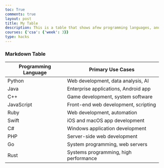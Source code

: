 ```yaml
---
toc: True
comments: true
layout: post
title: My Table
description: This is a table that shows afew programming languages, and their primary use cases. 
courses: {'csa': {'week': 3}}
type: hacks
---
```


### Markdown Table

| Programming Language | Primary Use Cases |
|------|-------|
|Python| Web development, data analysis, AI |
|Java | Enterprise applications, Android app|
|C++ |Game development, system software |
| JavaScript| Front-end web development, scripting|
|Ruby |Web development, automation |
|Swift |iOS and macOS app development |
|C# |Windows application development |
|PHP |Server-side web development |
|Go | System programming, web servers|
|Rust | Systems programming, high performance|
